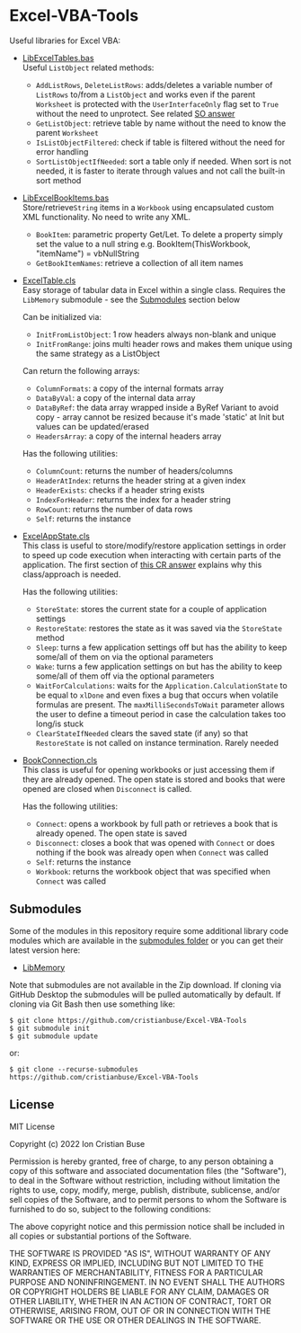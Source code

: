 # Excel-VBA-Tools
Useful libraries for Excel VBA:
 - [LibExcelTables.bas](https://github.com/cristianbuse/Excel-VBA-Tools/blob/master/src/LibExcelTables.bas)  
   Useful ```ListObject``` related methods:
     - ```AddListRows```, ```DeleteListRows```: adds/deletes a variable number of ```ListRows``` to/from a ```ListObject``` and works even if the parent ```Worksheet``` is protected with the ```UserInterfaceOnly``` flag set to ```True``` without the need to unprotect. See related [SO answer](https://stackoverflow.com/a/70832694/8488913)
     - ```GetListObject```: retrieve table by name without the need to know the parent ```Worksheet```
     - ```IsListObjectFiltered```: check if table is filtered without the need for error handling
     - ```SortListObjectIfNeeded```: sort a table only if needed. When sort is not needed, it is faster to iterate through values and not call the built-in sort method
 - [LibExcelBookItems.bas](https://github.com/cristianbuse/Excel-VBA-Tools/blob/master/src/LibExcelBookItems.bas)  
   Store/retrieve```String``` items in a ```Workbook``` using encapsulated custom XML functionality. No need to write any XML.
     - ```BookItem```: parametric property Get/Let. To delete a property simply set the value to a null string e.g. BookItem(ThisWorkbook, "itemName") = vbNullString
     - ```GetBookItemNames```: retrieve a collection of all item names
 - [ExcelTable.cls](https://github.com/cristianbuse/Excel-VBA-Tools/blob/master/src/ExcelTable.cls)  
   Easy storage of tabular data in Excel within a single class.
   Requires the ```LibMemory``` submodule - see the [Submodules](#submodules) section below

   Can be initialized via:
     - ```InitFromListObject```: 1 row headers always non-blank and unique
     - ```InitFromRange```: joins multi header rows and makes them unique using the same strategy as a ListObject

   Can return the following arrays:
     - ```ColumnFormats```: a copy of the internal formats array
     - ```DataByVal```: a copy of the internal data array
     - ```DataByRef```: the data array wrapped inside a ByRef Variant to avoid copy - array cannot be resized because it's made 'static' at Init but values can be updated/erased
     - ```HeadersArray```: a copy of the internal headers array

   Has the following utilities:
     - ```ColumnCount```: returns the number of headers/columns
     - ```HeaderAtIndex```: returns the header string at a given index
     - ```HeaderExists```: checks if a header string exists
     - ```IndexForHeader```: returns the index for a header string
     - ```RowCount```: returns the number of data rows
     - ```Self```: returns the instance
 - [ExcelAppState.cls](https://github.com/cristianbuse/Excel-VBA-Tools/blob/master/src/ExcelAppState.cls)  
   This class is useful to store/modify/restore application settings in order to speed up code execution when interacting with certain parts of the application. The first section of [this CR answer](https://codereview.stackexchange.com/questions/254730/copy-a-contiguous-sub-column-of-cells/255006#255006) explains why this class/approach is needed.

   Has the following utilities:
     - ```StoreState```: stores the current state for a couple of application settings
     - ```RestoreState```: restores the state as it was saved via the ```StoreState``` method
     - ```Sleep```: turns a few application settings off but has the ability to keep some/all of them on via the optional parameters
     - ```Wake```: turns a few application settings on but has the ability to keep some/all of them off via the optional parameters
     - ```WaitForCalculations```: waits for the ```Application.CalculationState``` to be equal to ```xlDone``` and even fixes a bug that occurs when volatile formulas are present. The ```maxMilliSecondsToWait``` parameter allows the user to define a timeout period in case the calculation takes too long/is stuck
     - ```ClearStateIfNeeded``` clears the saved state (if any) so that ```RestoreState``` is not called on instance termination. Rarely needed
	 
 - [BookConnection.cls](https://github.com/cristianbuse/Excel-VBA-Tools/blob/master/src/BookConnection.cls)  
   This class is useful for opening workbooks or just accessing them if they are already opened. The open state is stored and books that were opened are closed when ```Disconnect``` is called.

   Has the following utilities:
     - ```Connect```: opens a workbook by full path or retrieves a book that is already opened. The open state is saved
     - ```Disconnect```: closes a book that was opened with ```Connect``` or does nothing if the book was already open when ```Connect``` was called
     - ```Self```: returns the instance
     - ```Workbook```: returns the workbook object that was specified when ```Connect``` was called
	 
## Submodules
Some of the modules in this repository require some additional library code modules which are available in the [submodules folder](https://github.com/cristianbuse/Excel-VBA-Tools/tree/master/submodules) or you can get their latest version here:  
* [LibMemory](https://github.com/cristianbuse/VBA-MemoryTools/blob/master/src/LibMemory.bas)

Note that submodules are not available in the Zip download. If cloning via GitHub Desktop the submodules will be pulled automatically by default. If cloning via Git Bash then use something like:
```
$ git clone https://github.com/cristianbuse/Excel-VBA-Tools
$ git submodule init
$ git submodule update
```
or:
```
$ git clone --recurse-submodules https://github.com/cristianbuse/Excel-VBA-Tools
```	 
	 
## License
MIT License

Copyright (c) 2022 Ion Cristian Buse

Permission is hereby granted, free of charge, to any person obtaining a copy of this software and associated documentation files (the "Software"), to deal in the Software without restriction, including without limitation the rights to use, copy, modify, merge, publish, distribute, sublicense, and/or sell copies of the Software, and to permit persons to whom the Software is furnished to do so, subject to the following conditions:

The above copyright notice and this permission notice shall be included in all copies or substantial portions of the Software.

THE SOFTWARE IS PROVIDED "AS IS", WITHOUT WARRANTY OF ANY KIND, EXPRESS OR IMPLIED, INCLUDING BUT NOT LIMITED TO THE WARRANTIES OF MERCHANTABILITY, FITNESS FOR A PARTICULAR PURPOSE AND NONINFRINGEMENT. IN NO EVENT SHALL THE AUTHORS OR COPYRIGHT HOLDERS BE LIABLE FOR ANY CLAIM, DAMAGES OR OTHER LIABILITY, WHETHER IN AN ACTION OF CONTRACT, TORT OR OTHERWISE, ARISING FROM, OUT OF OR IN CONNECTION WITH THE SOFTWARE OR THE USE OR OTHER DEALINGS IN THE SOFTWARE.